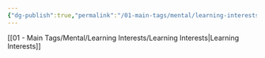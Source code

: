 ```yaml
---
{"dg-publish":true,"permalink":"/01-main-tags/mental/learning-interests/avenues/avenues/","created":"2024-11-18T16:47:37.288+05:30","updated":"2024-10-11T00:35:38.000+05:30"}
---
```


[[01 - Main Tags/Mental/Learning Interests/Learning Interests\|Learning Interests]]
